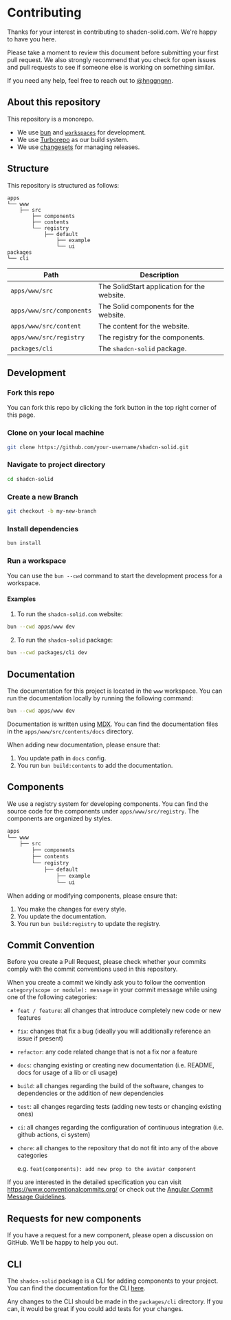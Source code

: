 # Contributing

Thanks for your interest in contributing to shadcn-solid.com. We're happy to have you here.

Please take a moment to review this document before submitting your first pull request. We also strongly recommend that you check for open issues and pull requests to see if someone else is working on something similar.

If you need any help, feel free to reach out to [@hnggngnn](https://twitter.com/hnggngnn).

## About this repository

This repository is a monorepo.

- We use [bun](https://bun.sh) and [`workspaces`](https://bun.sh/docs/install/workspaces) for development.
- We use [Turborepo](https://turbo.build/repo) as our build system.
- We use [changesets](https://github.com/changesets/changesets) for managing releases.

## Structure

This repository is structured as follows:

```
apps
└── www
    ├── src
        ├── components
        ├── contents
        └── registry
            ├── default
                ├── example
                └── ui
packages
└── cli
```

| Path                      | Description                                 |
| ------------------------- | ------------------------------------------- |
| `apps/www/src`            | The SolidStart application for the website. |
| `apps/www/src/components` | The Solid components for the website.       |
| `apps/www/src/content`    | The content for the website.                |
| `apps/www/src/registry`   | The registry for the components.            |
| `packages/cli`            | The `shadcn-solid` package.                 |

## Development

### Fork this repo

You can fork this repo by clicking the fork button in the top right corner of this page.

### Clone on your local machine

```bash
git clone https://github.com/your-username/shadcn-solid.git
```

### Navigate to project directory

```bash
cd shadcn-solid
```

### Create a new Branch

```bash
git checkout -b my-new-branch
```

### Install dependencies

```bash
bun install
```

### Run a workspace

You can use the `bun --cwd` command to start the development process for a workspace.

#### Examples

1. To run the `shadcn-solid.com` website:

```bash
bun --cwd apps/www dev
```

2. To run the `shadcn-solid` package:

```bash
bun --cwd packages/cli dev
```

## Documentation

The documentation for this project is located in the `www` workspace. You can run the documentation locally by running the following command:

```bash
bun --cwd apps/www dev
```

Documentation is written using [MDX](https://mdxjs.com). You can find the documentation files in the `apps/www/src/contents/docs` directory.

When adding new documentation, please ensure that:

1. You update path in `docs` config.
2. You run `bun build:contents` to add the documentation.

## Components

We use a registry system for developing components. You can find the source code for the components under `apps/www/src/registry`. The components are organized by styles.

```bash
apps
└── www
    ├── src
        ├── components
        ├── contents
        └── registry
            ├── default
                ├── example
                └── ui
```

When adding or modifying components, please ensure that:

1. You make the changes for every style.
2. You update the documentation.
3. You run `bun build:registry` to update the registry.

## Commit Convention

Before you create a Pull Request, please check whether your commits comply with
the commit conventions used in this repository.

When you create a commit we kindly ask you to follow the convention
`category(scope or module): message` in your commit message while using one of
the following categories:

- `feat / feature`: all changes that introduce completely new code or new
  features
- `fix`: changes that fix a bug (ideally you will additionally reference an
  issue if present)
- `refactor`: any code related change that is not a fix nor a feature
- `docs`: changing existing or creating new documentation (i.e. README, docs for
  usage of a lib or cli usage)
- `build`: all changes regarding the build of the software, changes to
  dependencies or the addition of new dependencies
- `test`: all changes regarding tests (adding new tests or changing existing
  ones)
- `ci`: all changes regarding the configuration of continuous integration (i.e.
  github actions, ci system)
- `chore`: all changes to the repository that do not fit into any of the above
  categories

  e.g. `feat(components): add new prop to the avatar component`

If you are interested in the detailed specification you can visit
https://www.conventionalcommits.org/ or check out the
[Angular Commit Message Guidelines](https://github.com/angular/angular/blob/22b96b9/CONTRIBUTING.md#-commit-message-guidelines).

## Requests for new components

If you have a request for a new component, please open a discussion on GitHub. We'll be happy to help you out.

## CLI

The `shadcn-solid` package is a CLI for adding components to your project. You can find the documentation for the CLI [here](https://shadcn-solid.com/docs/cli).

Any changes to the CLI should be made in the `packages/cli` directory. If you can, it would be great if you could add tests for your changes.
